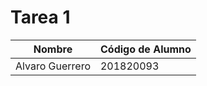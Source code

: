 # Tarea 1

| Nombre          | Código de Alumno |
|-----------------|------------------|
| Alvaro Guerrero | 201820093        |
